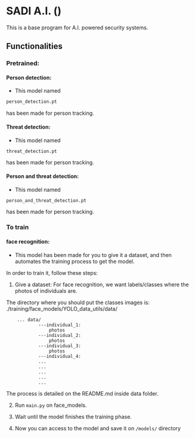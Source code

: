 # SADI A.I. ()
This is a base program for A.I. powered security systems.

## Functionalities

### Pretrained:

#### Person detection:

- This model named 

```python 
person_detection.pt
```

has been made for person tracking.
#### Threat detection:

- This model named 

```python 
threat_detection.pt
```

has been made for person tracking.
#### Person and threat detection:

- This model named 

```python 
person_and_threat_detection.pt
```

has been made for person tracking.

### To train
#### face recognition:
- This model has been made for you to give it a dataset, and then automates the training process to get the model.

In order to train it, follow these steps:
1. Give a dataset: For face recognition, we want labels/classes where the photos of individuals are. 

The directory where you should put the classes images is: ./training/face_models/YOLO_data_utils/data/

        ... data/
                ---individual_1:
                    photos
                ---individual_2:
                    photos
                ---individual_3:
                    photos
                ---individual_4:
                ...
                ...
                ...
                ...
                ...

The process is detailed on the README.md inside data folder.

2. Run `main.py` on face_models.

3. Wait until the model finishes the training phase.

4. Now you can access to the model and save it on `/models/` directory